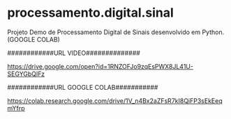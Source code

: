 # processamento.digital.sinal
Projeto Demo de Processamento Digital de Sinais desenvolvido em Python. (GOOGLE COLAB)

############URL VIDEO##############

https://drive.google.com/open?id=1RNZOFJo9zqEsPWX8JL41U-SEGYGbQIFz


############URL GOOGLE COLAB###########

https://colab.research.google.com/drive/1V_n4Bx2aZFsR7kI8QiFP3sEkEeqmYfrp
